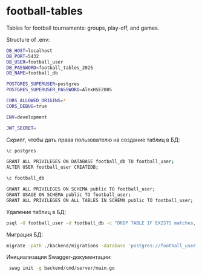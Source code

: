 # football-tables
Tables for football tournaments: groups, play-off, and games.

Structure of .env:
```bash
DB_HOST=localhost
DB_PORT=5432
DB_USER=football_user
DB_PASSWORD=football_tables_2025
DB_NAME=football_db

POSTGRES_SUPERUSER=postgres
POSTGRES_SUPERUSER_PASSWORD=AlexHSE2005

CORS_ALLOWED_ORIGINS=*
CORS_DEBUG=true

ENV=development

JWT_SECRET=
```

Скрипт, чтобы дать права пользователю на создание таблиц в БД:
```bash
\c postgres

GRANT ALL PRIVILEGES ON DATABASE football_db TO football_user;
ALTER USER football_user CREATEDB;

\c football_db

GRANT ALL PRIVILEGES ON SCHEMA public TO football_user;
GRANT USAGE ON SCHEMA public TO football_user;
GRANT ALL PRIVILEGES ON ALL TABLES IN SCHEMA public TO football_user;
```

Удаление таблиц в БД:
```bash
psql -U football_user -d football_db -c "DROP TABLE IF EXISTS matches, teams, schema_migrations CASCADE;"
```

Миграция БД:
```bash
migrate -path ./backend/migrations -database 'postgres://football_user:football_tables_2025@localhost:5432/football_db?sslmode=disable' up
```

Инициализация Swagger-документации:
```bash
 swag init -g backend/cmd/server/main.go
```